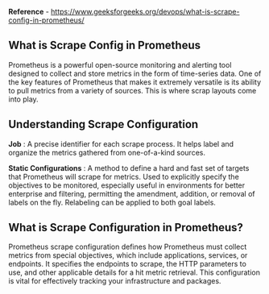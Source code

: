 **Reference** - https://www.geeksforgeeks.org/devops/what-is-scrape-config-in-prometheus/ 

## What is Scrape Config in Prometheus

Prometheus is a powerful open-source monitoring and alerting tool designed to collect and store metrics in the form of time-series data. One of the key features of Prometheus that makes it extremely versatile is its ability to pull metrics from a variety of sources. This is where scrap layouts come into play.

## Understanding Scrape Configuration

**Job** : A precise identifier for each scrape process. It helps label and organize the metrics gathered from one-of-a-kind sources.

**Static Configurations** : A method to define a hard and fast set of targets that Prometheus will scrape for metrics. Used to explicitly specify the objectives to be monitored, especially useful in environments for better enterprise and filtering, permitting the amendment, addition, or removal of labels on the fly. Relabeling can be applied to both goal labels.

## What is Scrape Configuration in Prometheus?

Prometheus scrape configuration defines how Prometheus must collect metrics from special objectives, which include applications, services, or endpoints. It specifies the endpoints to scrape, the HTTP parameters to use, and other applicable details for a hit metric retrieval. This configuration is vital for effectively tracking your infrastructure and packages.
